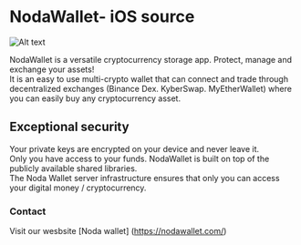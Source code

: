 # NodaWallet- iOS source #


![Alt text](https://nodawallet-1.s3.eu-central-1.amazonaws.com/banner.jpg)

NodaWallet is a versatile cryptocurrency storage app.  Protect, manage and exchange your assets!  
It is an easy to use multi-crypto wallet that can connect and trade through decentralized exchanges
(Binance Dex. KyberSwap. MyEtherWallet) where you can easily buy any cryptocurrency asset.

## Exceptional security ##

Your private keys are encrypted on your device and never leave it.  
Only you have access to your funds. 
NodaWallet is built on top of the publicly available shared libraries.  
The Noda Wallet server infrastructure ensures that only you can access your digital money / cryptocurrency.

### Contact ###

Visit our wesbsite [Noda wallet] (https://nodawallet.com/)
